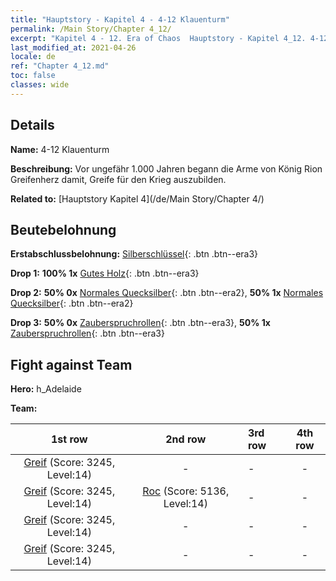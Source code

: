 ```yaml
---
title: "Hauptstory - Kapitel 4 - 4-12 Klauenturm"
permalink: /Main Story/Chapter 4_12/
excerpt: "Kapitel 4 - 12. Era of Chaos  Hauptstory - Kapitel 4_12. 4-12 Klauenturm"
last_modified_at: 2021-04-26
locale: de
ref: "Chapter 4_12.md"
toc: false
classes: wide
---
```


## Details

 **Name:** 4-12 Klauenturm

 **Beschreibung:** Vor ungefähr 1.000 Jahren begann die Arme von König Rion Greifenherz damit, Greife für den Krieg auszubilden.

 **Related to:** [Hauptstory Kapitel 4](/de/Main Story/Chapter 4/)

## Beutebelohnung

 **Erstabschlussbelohnung:** [Silberschlüssel](/ItemsDE/con_693/){: .btn .btn--era3}

 **Drop 1:** **100% 1x** [Gutes Holz](/ItemsDE/mat_13/){: .btn .btn--era3}

 **Drop 2:** **50% 0x** [Normales Quecksilber](/ItemsDE/mat_8/){: .btn .btn--era2}, **50% 1x** [Normales Quecksilber](/ItemsDE/mat_8/){: .btn .btn--era2}

 **Drop 3:** **50% 0x** [Zauberspruchrollen](/ItemsDE/con_694/){: .btn .btn--era3}, **50% 1x** [Zauberspruchrollen](/ItemsDE/con_694/){: .btn .btn--era3}


## Fight against Team
 **Hero:** h_Adelaide

 **Team:**


  | 1st row | 2nd row | 3rd row | 4th row |
  |:----:|:----:|:----|:----:|
  | [Greif](/de/units/Griffin/) (Score: 3245, Level:14)  | - | - | - |
  | [Greif](/de/units/Griffin/) (Score: 3245, Level:14)  | [Roc](/de/units/Roc/) (Score: 5136, Level:14)  | - | - |
  | [Greif](/de/units/Griffin/) (Score: 3245, Level:14)  | - | - | - |
  | [Greif](/de/units/Griffin/) (Score: 3245, Level:14)  | - | - | - |


